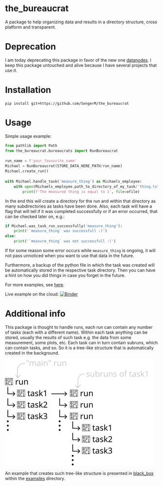 # the_bureaucrat

A package to help organizing data and results in a directory structure, cross platform and transparent.

# Deprecation

I am today deprecating this package in favor of the new one [datanodes](https://github.com/SengerM/datanodes). I keep this package untouched and alive because I have several projects that use it.

# Installation

```
pip install git+https://github.com/SengerM/the_bureaucrat
```

# Usage

Simple usage example:

```python
from pathlib import Path
from the_bureaucrat.bureaucrats import RunBureaucrat

run_name = f'your_favourite_name'
Michael = RunBureaucrat(STORE_DATA_HERE_PATH/run_name)
Michael.create_run()

with Michael.handle_task('measure_thing') as Michaels_employee:
	with open(Michaels_employee.path_to_directory_of_my_task/'thing.txt', 'w') as ofile:
		print(f'The measured thing is equal to 1', file=ofile)
```

In the end this will create a directory for the run and within that directory as many subdirectories as tasks have been done. Also, each task will have a flag that will tell if it was completed successfully or if an error occurred, that can be checked later on, e.g.:

```python
if Michael.was_task_run_successfully('measure_thing'):
	print('`measure_thing` was successfull :)')
else:
	print('`measure_thing` was not successfull :(')
```

If for some reason some error occurs while `measure_thing` is ongoing, it will not pass unnoticed when you want to use that data in the future.

Furthermore, a backup of the python file in which the task was created will be automatically stored in the respective task directory. Then you can have a hint on how you did things in case you forget in the future.

For more examples, see [here](examples).

Live example on the cloud: [![Binder](https://mybinder.org/badge_logo.svg)](https://mybinder.org/v2/gh/SengerM/the_bureaucrat/main?labpath=examples%2FPyHEP%2FPyHEP.ipynb)

# Additional info

This package is thought to handle runs, each run can contain any number of tasks (each with a different name). Within each task anything can be stored, usually the results of such task e.g. the data from some measurement, some plots, etc. Each task can in turn contain subruns, which can contain tasks, and so. So it is a tree-like structure that is automatically created in the background.

![blah](examples/PyHEP/img/diagram.svg)

An example that creates such tree-like structure is presented in [black_box](examples/black_box) within the [examples](examples) directory.
